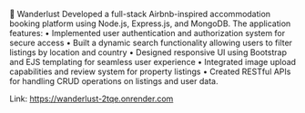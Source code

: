 	Wanderlust
Developed a full-stack Airbnb-inspired accommodation booking platform using Node.js, Express.js, and MongoDB. The application features:
• Implemented user authentication and authorization system for secure access
• Built a dynamic search functionality allowing users to filter listings by location and country
• Designed responsive UI using Bootstrap and EJS templating for seamless user experience
• Integrated image upload capabilities and review system for property listings
• Created RESTful APIs for handling CRUD operations on listings and user data.

Link: https://wanderlust-2tqe.onrender.com
